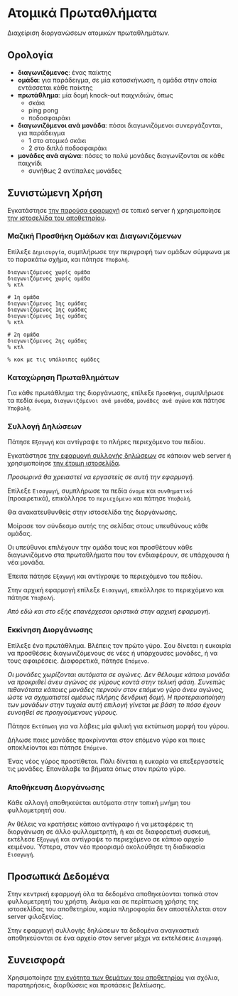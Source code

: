# Ατομικά Πρωταθλήματα

Διαχείριση διοργανώσεων ατομικών πρωταθλημάτων.

## Ορολογία

- **διαγωνιζόμενος**: ένας παίκτης
- **ομάδα**: για παράδειγμα, σε μία κατασκήνωση, η ομάδα στην οποία εντάσσεται κάθε παίκτης
- **πρωτάθλημα**: μία δομή knock-out παιχνιδιών, όπως
    - σκάκι
    - ping pong
    - ποδοσφαιράκι
- **διαγωνιζόμενοι ανά μονάδα**: πόσοι διαγωνιζόμενοι συνεργάζονται, για παράδειγμα
    - 1 στο ατομικό σκάκι
    - 2 στο διπλό ποδοσφαιράκι
- **μονάδες ανά αγώνα**: πόσες το πολύ μονάδες διαγωνίζονται σε κάθε παιχνίδι
    - συνήθως 2 αντίπαλες μονάδες

## Συνιστώμενη Χρήση

Εγκατάστησε [την παρούσα εφαρμογή](https://github.com/constracti/individual-championships) σε τοπικό server ή χρησιμοποίησε [την ιστοσελίδα του αποθετηρίου](https://constracti.github.io/individual-championships/).

### Μαζική Προσθήκη Ομάδων και Διαγωνιζόμενων

Επίλεξε `Δημιουργία`, συμπλήρωσε την περιγραφή των ομάδων σύμφωνα με το παρακάτω σχήμα, και πάτησε `Υποβολή`.

```
διαγωνιζόμενος χωρίς ομάδα
διαγωνιζόμενος χωρίς ομάδα
% κτλ

# 1η ομάδα
διαγωνιζόμενος 1ης ομάδας
διαγωνιζόμενος 1ης ομάδας
διαγωνιζόμενος 1ης ομάδας
% κτλ

# 2η ομάδα
διαγωνιζόμενος 2ης ομάδας
% κτλ

% κοκ με τις υπόλοιπες ομάδες
```

### Καταχώρηση Πρωταθλημάτων

Για κάθε πρωτάθλημα της διοργάνωσης, επίλεξε `Προσθήκη`, συμπλήρωσε τα πεδία `όνομα`, `διαγωνιζόμενοι ανά μονάδα`, `μονάδες ανά αγώνα` και πάτησε `Υποβολή`.

### Συλλογή Δηλώσεων

Πάτησε `Εξαγωγή` και αντίγραψε το πλήρες περιεχόμενο του πεδίου.

Εγκατάστησε [την εφαρμογή συλλογής δηλώσεων](https://github.com/constracti/individual-championships-server) σε κάποιον web server ή χρησιμοποίησε [την έτοιμη ιστοσελίδα](https://atomika.agonistes.gr/).

_Προσωρινά θα χρειαστεί να εργαστείς σε αυτή την εφαρμογή._

Επίλεξε `Εισαγωγή`, συμπλήρωσε τα πεδία `όνομα` και `συνθηματικό` (προαιρετικά), επικόλλησε το `περιεχόμενο` και πάτησε `Υποβολή`.

Θα ανακατευθυνθείς στην ιστοσελίδα της διοργάνωσης.

Μοίρασε τον σύνδεσμο αυτής της σελίδας στους υπευθύνους κάθε ομάδας.

Οι υπεύθυνοι επιλέγουν την ομάδα τους και προσθέτουν κάθε διαγωνιζόμενο στα πρωταθλήματα που τον ενδιαφέρουν, σε υπάρχουσα ή νέα μονάδα.

Έπειτα πάτησε `Εξαγωγή` και αντίγραψε το περιεχόμενο του πεδίου.

Στην αρχική εφαρμογή επίλεξε `Εισαγωγή`, επικόλλησε το περιεχόμενο και πάτησε `Υποβολή`.

_Από εδώ και στο εξής επανέρχεσαι οριστικά στην αρχική εφαρμογή._

### Εκκίνηση Διοργάνωσης

Επίλεξε ένα πρωτάθλημα. Βλέπεις τον πρώτο γύρο. Σου δίνεται η ευκαιρία να προσθέσεις διαγωνιζόμενους σε νέες ή υπάρχουσες μονάδες, ή να τους αφαιρέσεις. Διαφορετικά, πάτησε `Επόμενο`.

_Οι μονάδες χωρίζονται αυτόματα σε αγώνες. Δεν θέλουμε κάποια μονάδα να προκριθεί άνευ αγώνος σε γύρους κοντά στην τελική φάση. Συνεπώς πιθανότατα κάποιες μονάδες περνούν στον επόμενο γύρο άνευ αγώνος, ώστε να σχηματιστεί αμέσως πλήρης δενδρική δομή. Η προτεραιοποίηση των μονάδων στην τυχαία αυτή επιλογή γίνεται με βάση το πόσο έχουν ευνοηθεί σε προηγούμενους γύρους._

Πάτησε `Εκτύπωση` για να λάβεις μία φιλική για εκτύπωση μορφή του γύρου.

Δήλωσε ποιες μονάδες προκρίνονται στον επόμενο γύρο και ποιες αποκλείονται και πάτησε `Επόμενο`.

Ένας νέος γύρος προστίθεται. Πάλι δίνεται η ευκαρία να επεξεργαστείς τις μονάδες. Επανάλαβε τα βήματα όπως στον πρώτο γύρο.

### Αποθήκευση Διοργάνωσης

Κάθε αλλαγή αποθηκεύεται αυτόματα στην τοπική μνήμη του φυλλομετρητή σου.

Αν θέλεις να κρατήσεις κάποιο αντίγραφο ή να μεταφέρεις τη διοργάνωση σε άλλο φυλλομετρητή, ή και σε διαφορετική συσκευή, εκτέλεσε `Εξαγωγή` και αντίγραψε το περιεχόμενο σε κάποιο αρχείο κειμένου. Ύστερα, στον νέο προορισμό ακολούθησε τη διαδικασία `Εισαγωγή`.

## Προσωπικά Δεδομένα

Στην κεντρική εφαρμογή όλα τα δεδομένα αποθηκεύονται τοπικά στον φυλλομετρητή του χρήστη. Ακόμα και σε περίπτωση χρήσης της ιστοσελίδας του αποθετηρίου, καμία πληροφορία δεν αποστέλλεται στον server φιλοξενίας.

Στην εφαρμογή συλλογής δηλώσεων τα δεδομένα αναγκαστικά αποθηκεύονται σε ένα αρχείο στον server μέχρι να εκτελέσεις `Διαγραφή`.

## Συνεισφορά

Χρησιμοποίησε [την ενότητα των θεμάτων του αποθετηρίου](https://github.com/constracti/individual-championships/issues) για σχόλια, παρατηρήσεις, διορθώσεις και προτάσεις βελτίωσης.
